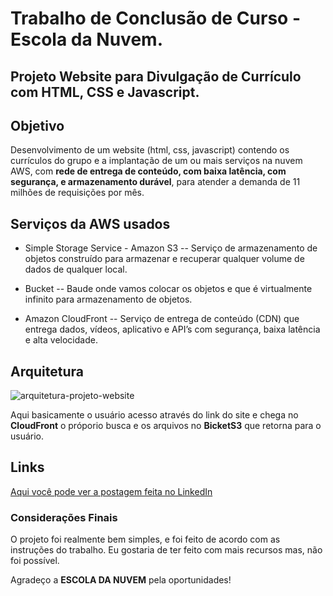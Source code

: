 # Trabalho de Conclusão de Curso - Escola da Nuvem.
## Projeto Website para Divulgação de Currículo com HTML, CSS e Javascript. 

## Objetivo

Desenvolvimento de um website (html, css, javascript) contendo os currículos do grupo e a implantação de um ou mais serviços na nuvem AWS, com **rede de entrega de conteúdo, com baixa latência, com segurança, e armazenamento durável**, para atender a demanda de 11 milhões de requisições por mês. 

## Serviços da AWS usados

- Simple Storage Service - Amazon S3 -- Serviço de armazenamento de objetos construído para armazenar e recuperar qualquer volume de dados de qualquer local.
  
- Bucket -- Baude onde vamos colocar os objetos e que é virtualmente infinito para armazenamento de objetos.
  
- Amazon CloudFront -- Serviço de entrega de conteúdo (CDN) que entrega dados, vídeos, aplicativo e API’s com segurança, baixa latência e alta velocidade. 


## Arquitetura 

![arquitetura-projeto-website](https://github.com/Wlisses-Silva/Escola-da-Nuvem-TCC/assets/104795256/a2ade54c-baae-49c7-ac80-529e0e009145)

Aqui basicamente o usuário acesso através do link do site e chega no **CloudFront** o próporio busca e os arquivos no **BicketS3** que retorna para o usuário. 

## Links
[Aqui você pode ver a postagem feita no LinkedIn](https://www.linkedin.com/posts/wlisses-silva_apresenta%C3%A7%C3%A3o-slides-activity-7084702578692734976-xYPl?utm_source=share&utm_medium=member_desktop)

### Considerações Finais

O projeto foi realmente bem simples, e foi feito de acordo com as instruções do trabalho. Eu gostaria de ter feito com mais recursos mas, não foi possível. 

Agradeço a **ESCOLA DA NUVEM** pela oportunidades!
